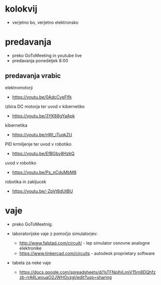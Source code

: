 # kolokvij

- verjetno bo, verjetno elektronsko

# predavanja
- preko GoToMeeting in youtube live
- predavanja ponedeljek 8:00

## predavanja vrabic
elektromotorji
- https://youtu.be/0AdcCyeFlfk

izbira DC motorja ter uvod v kibernetiko
- https://youtu.be/3YK88gYaApk

kibernetika
- https://youtu.be/nWl_iTuqkZU

PID krmiljenje ter uvod v robotiko
- https://youtu.be/EfBGby8HzkQ

uvod v robotiko
- https://youtu.be/Ps_nCduMbM8

robotika in zakljucek
- https://youtu.be/-ZpVt8dUtBU


# vaje
- preko GoToMeetnig.
- laboratorijske vaje z pomočjo simulatorjev:
	- http://www.falstad.com/circuit/ - lep simulator osnovne analogne elektronike
	- https://www.tinkercad.com/circuits - autodesk proprietary software

- tabela za neke vaje
	- https://docs.google.com/spreadsheets/d/1sTFNplhjLmjV15m8DQhfzzb-rrA6LwouaO2JWHGyzgI/edit?usp=sharing

